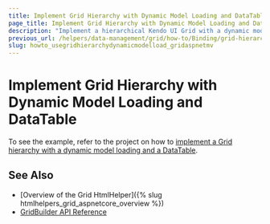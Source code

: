 ```yaml
---
title: Implement Grid Hierarchy with Dynamic Model Loading and DataTable
page_title: Implement Grid Hierarchy with Dynamic Model Loading and DataTable | Kendo UI Grid HtmlHelper for ASP.NET MVC for ASP.NET MVC
description: "Implement a hierarchical Kendo UI Grid with a dynamic model loading and DataTable in ASP.NET MVC applications."
previous_url: /helpers/data-management/grid/how-to/Binding/grid-hierarchy-with-dynamic-model-loading-and-datatable
slug: howto_usegridhierarchydynamicmodelload_gridaspnetmv
---
```


# Implement Grid Hierarchy with Dynamic Model Loading and DataTable

To see the example, refer to the project on how to [implement a Grid hierarchy with a dynamic model loading and a DataTable](https://github.com/telerik/ui-for-aspnet-mvc-examples/tree/master/grid/grid-hierarchy-with-dynamic-model-loading-and-datatable).

## See Also

* [Overview of the Grid HtmlHelper]({% slug htmlhelpers_grid_aspnetcore_overview %})
* [GridBuilder API Reference](http://docs.telerik.com/aspnet-mvc/api/Kendo.Mvc.UI.Fluent/GridBuilder)
